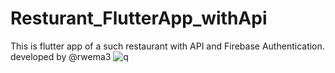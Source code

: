 # Resturant_FlutterApp_withApi
This is flutter app of a such restaurant with API and Firebase Authentication. developed by @rwema3
![q](https://user-images.githubusercontent.com/52289151/148095000-d94c4918-a56d-4ba7-ac1b-e664d865b4f2.JPG)
